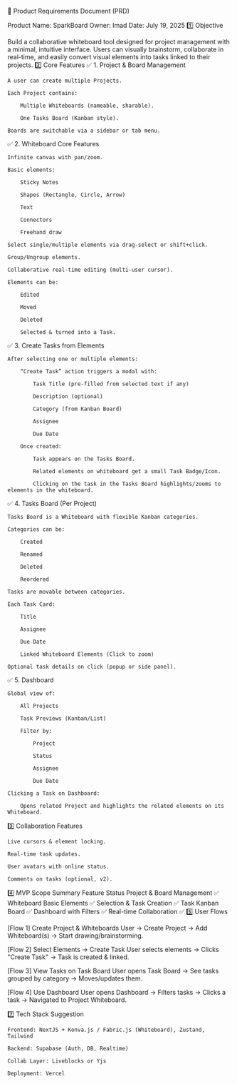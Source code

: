 📝 Product Requirements Document (PRD)

Product Name: SparkBoard
Owner: Imad
Date: July 19, 2025
1️⃣ Objective

Build a collaborative whiteboard tool designed for project management with a minimal, intuitive interface.
Users can visually brainstorm, collaborate in real-time, and easily convert visual elements into tasks linked to their projects.
2️⃣ Core Features
✅ 1. Project & Board Management

    A user can create multiple Projects.

    Each Project contains:

        Multiple Whiteboards (nameable, sharable).

        One Tasks Board (Kanban style).

    Boards are switchable via a sidebar or tab menu.

✅ 2. Whiteboard Core Features

    Infinite canvas with pan/zoom.

    Basic elements:

        Sticky Notes

        Shapes (Rectangle, Circle, Arrow)

        Text

        Connectors

        Freehand draw

    Select single/multiple elements via drag-select or shift+click.

    Group/Ungroup elements.

    Collaborative real-time editing (multi-user cursor).

    Elements can be:

        Edited

        Moved

        Deleted

        Selected & turned into a Task.

✅ 3. Create Tasks from Elements

    After selecting one or multiple elements:

        “Create Task” action triggers a modal with:

            Task Title (pre-filled from selected text if any)

            Description (optional)

            Category (from Kanban Board)

            Assignee

            Due Date

        Once created:

            Task appears on the Tasks Board.

            Related elements on whiteboard get a small Task Badge/Icon.

            Clicking on the task in the Tasks Board highlights/zooms to elements in the whiteboard.

✅ 4. Tasks Board (Per Project)

    Tasks Board is a Whiteboard with flexible Kanban categories.

    Categories can be:

        Created

        Renamed

        Deleted

        Reordered

    Tasks are movable between categories.

    Each Task Card:

        Title

        Assignee

        Due Date

        Linked Whiteboard Elements (Click to zoom)

    Optional task details on click (popup or side panel).

✅ 5. Dashboard

    Global view of:

        All Projects

        Task Previews (Kanban/List)

        Filter by:

            Project

            Status

            Assignee

            Due Date

    Clicking a Task on Dashboard:

        Opens related Project and highlights the related elements on its Whiteboard.

3️⃣ Collaboration Features

    Live cursors & element locking.

    Real-time task updates.

    User avatars with online status.

    Comments on tasks (optional, v2).

4️⃣ MVP Scope Summary
Feature	Status
Project & Board Management	✅
Whiteboard Basic Elements	✅
Selection & Task Creation	✅
Task Kanban Board	✅
Dashboard with Filters	✅
Real-time Collaboration	✅
5️⃣ User Flows

[Flow 1] Create Project & Whiteboards
User → Create Project → Add Whiteboard(s) → Start drawing/brainstorming.

[Flow 2] Select Elements → Create Task
User selects elements → Clicks "Create Task" → Task is created & linked.

[Flow 3] View Tasks on Task Board
User opens Task Board → See tasks grouped by category → Moves/updates them.

[Flow 4] Use Dashboard
User opens Dashboard → Filters tasks → Clicks a task → Navigated to Project Whiteboard.


7️⃣ Tech Stack Suggestion

    Frontend: NextJS + Konva.js / Fabric.js (Whiteboard), Zustand, Tailwind

    Backend: Supabase (Auth, DB, Realtime)

    Collab Layer: Liveblocks or Yjs

    Deployment: Vercel

